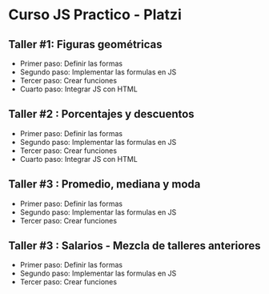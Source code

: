 # Curso JS Practico - Platzi

## Taller #1: Figuras geométricas

- Primer paso: Definir las formas
- Segundo paso: Implementar las formulas en JS
- Tercer paso: Crear funciones 
- Cuarto paso: Integrar JS con HTML

## Taller #2 : Porcentajes y descuentos

- Primer paso: Definir las formas
- Segundo paso: Implementar las formulas en JS
- Tercer paso: Crear funciones 
- Cuarto paso: Integrar JS con HTML

## Taller #3 : Promedio, mediana y moda

- Primer paso: Definir las formas
- Segundo paso: Implementar las formulas en JS
- Tercer paso: Crear funciones 

## Taller #3 : Salarios - Mezcla de talleres anteriores

- Primer paso: Definir las formas
- Segundo paso: Implementar las formulas en JS
- Tercer paso: Crear funciones 